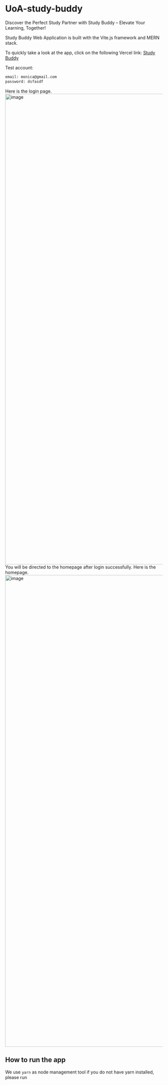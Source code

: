# UoA-study-buddy
Discover the Perfect Study Partner with Study Buddy – Elevate Your
            Learning, Together!

Study Buddy Web Application is built with the Vite.js framework and MERN stack.

To quickly take a look at the app, click on the following Vercel link: [Study Buddy](https://study-buddy-steel.vercel.app)

Test account:
```bash
email: monica@gmail.com
password: dsfasdf
```
Here is the login page.
<img width="1503" alt="image" src="https://github.com/Monica-Zhang-git/study-buddy/assets/80732580/ffeadde5-f549-45a3-872b-49519f7ab3e8">
You will be directed to the homepage after login successfully. Here is the homepage.
<img width="1507" alt="image" src="https://github.com/Monica-Zhang-git/study-buddy/assets/80732580/8a16a2dd-f837-4000-afe8-34ee58759319">



## How to run the app
We use `yarn` as node management tool
if you do not have yarn installed, please run